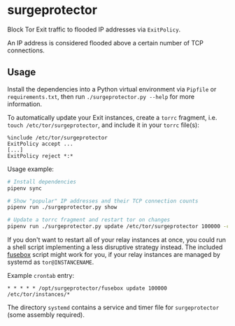 # surgeprotector

Block Tor Exit traffic to flooded IP addresses via `ExitPolicy`.

An IP address is considered flooded above a certain number of TCP connections.

## Usage

Install the dependencies into a Python virtual environment via `Pipfile` or
`requirements.txt`, then run `./surgeprotector.py --help` for more information.

To automatically update your Exit instances, create a `torrc` fragment, i.e.
`touch /etc/tor/surgeprotector`, and include it in your `torrc` file(s):

```
%include /etc/tor/surgeprotector
ExitPolicy accept ...
[...]
ExitPolicy reject *:*
```

Usage example:

```bash
# Install dependencies
pipenv sync

# Show "popular" IP addresses and their TCP connection counts
pipenv run ./surgeprotector.py show

# Update a torrc fragment and restart tor on changes
pipenv run ./surgeprotector.py update /etc/tor/surgeprotector 100000 -c "systemctl restart tor"
```

If you don't want to restart all of your relay instances at once, you could run
a shell script implementing a less disruptive strategy instead. The included
[fusebox](fusebox) script might work for you, if your relay instances are
managed by systemd as `tor@INSTANCENAME`.

Example `crontab` entry:

```
* * * * * /opt/surgeprotector/fusebox update 100000 /etc/tor/instances/*
```

The directory `systemd` contains a service and timer file for `surgeprotector`
(some assembly required).
